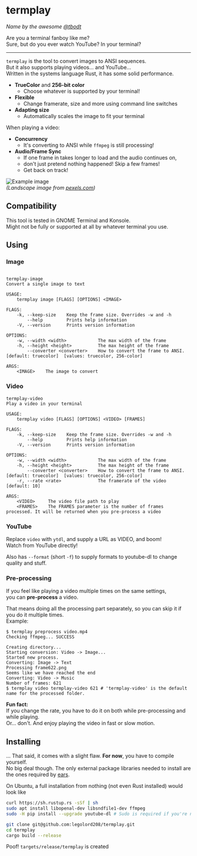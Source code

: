 # termplay
*Name by the awesome [@tbodt](https://github.com/tbodt)*

Are you a terminal fanboy like me?  
Sure, but do you ever watch YouTube? In your terminal?

----------------------------------------------------

`termplay` is the tool to convert images to ANSI sequences.  
But it also supports playing videos... and YouTube...  
Written in the systems language Rust, it has some solid performance.

 - **TrueColor** and **256-bit color**
   - Choose whatever is supported by your terminal!
 - **Flexible**
   - Change framerate, size and more using command line switches
 - **Adapting size**
   - Automatically scales the image to fit your terminal

When playing a video:  
 - **Concurrency**
   - It's converting to ANSI while `ffmpeg` is still processing!
 - **Audio/Frame Sync**
   - If one frame in takes longer to load and the audio continues on,
   - don't just pretend nothing happened! Skip a few frames!
   - Get back on track!

![Example image](http://i.imgur.com/dKzlbg0.png)  
*(Landscape image from [pexels.com](https://www.pexels.com/photo/snow-capped-mountains-under-blue-sky-and-white-clouds-115045/))*

## Compatibility

This tool is tested in GNOME Terminal and Konsole.  
Might not be fully or supported at all by whatever terminal you use.

## Using

### Image
```

termplay-image 
Convert a single image to text

USAGE:
    termplay image [FLAGS] [OPTIONS] <IMAGE>

FLAGS:
    -k, --keep-size    Keep the frame size. Overrides -w and -h
        --help         Prints help information
    -V, --version      Prints version information

OPTIONS:
    -w, --width <width>            The max width of the frame
    -h, --height <height>          The max height of the frame
        --converter <converter>    How to convert the frame to ANSI. [default: truecolor]  [values: truecolor, 256-color]

ARGS:
    <IMAGE>    The image to convert
```

### Video

```
termplay-video 
Play a video in your terminal

USAGE:
    termplay video [FLAGS] [OPTIONS] <VIDEO> [FRAMES]

FLAGS:
    -k, --keep-size    Keep the frame size. Overrides -w and -h
        --help         Prints help information
    -V, --version      Prints version information

OPTIONS:
    -w, --width <width>            The max width of the frame
    -h, --height <height>          The max height of the frame
        --converter <converter>    How to convert the frame to ANSI. [default: truecolor]  [values: truecolor, 256-color]
    -r, --rate <rate>              The framerate of the video [default: 10]

ARGS:
    <VIDEO>     The video file path to play
    <FRAMES>    The FRAMES parameter is the number of frames processed. It will be returned when you pre-process a video
```

### YouTube

Replace `video` with `ytdl`, and supply a URL as VIDEO, and boom!  
Watch from YouTube directly!

Also has `--format` (short `-f`) to supply formats to youtube-dl to change quality and stuff.

### Pre-processing

If you feel like playing a video multiple times on the same settings,  
you can **pre-process** a video.

That means doing all the processing part separately, so you can skip it if you do it multiple times.  
Example:
```
$ termplay preprocess video.mp4
Checking ffmpeg... SUCCESS

Creating directory...
Starting conversion: Video -> Image...
Started new process.
Converting: Image -> Text
Processing frame622.png
Seems like we have reached the end
Converting: Video -> Music
Number of frames: 621
$ termplay video termplay-video 621 # 'termplay-video' is the default name for the processed folder.
```

**Fun fact:**  
If you change the rate, you have to do it on both while pre-processing and while playing.  
Or... don't. And enjoy playing the video in fast or slow motion.

## Installing

... That said, it comes with a slight flaw. **For now**, you have to compile yourself.  
No big deal though.
The only external package libraries needed to install are the ones required by [ears](https://github.com/jhasse/ears).  

On Ubuntu, a full installation from nothing (not even Rust installed) would look like
```bash
curl https://sh.rustup.rs -sSf | sh
sudo apt install libopenal-dev libsndfile1-dev ffmpeg
sudo -H pip install --upgrade youtube-dl # Sudo is required if you're not using a single user python installation

git clone git@github.com:legolord208/termplay.git
cd termplay
cargo build --release
```
Poof! `targets/release/termplay` is created
